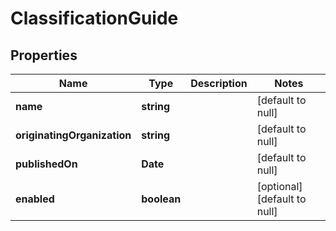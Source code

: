 # ClassificationGuide

## Properties
Name | Type | Description | Notes
------------ | ------------- | ------------- | -------------
**name** | **string** |  | [default to null]
**originatingOrganization** | **string** |  | [default to null]
**publishedOn** | **Date** |  | [default to null]
**enabled** | **boolean** |  | [optional] [default to null]


